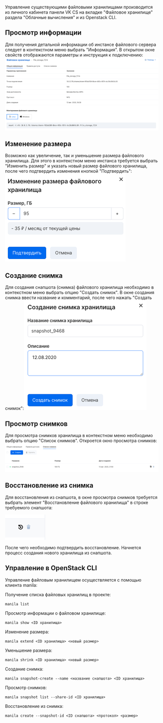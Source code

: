 Управление существующими файловыми хранилищами производится из личного кабинета панели VK CS на вкладке "Файловое хранилище" раздела "Облачные вычисления" и из Openstack CLI.

## Просмотр информации

Для получения детальной информации об инстансе файлового сервера следует в контекстном меню выбрать "Информация". В открытом окне свойств отображаются параметры и инструкция к подключению:![](./assets/1597345180497-snimok-ekrana-2020-08-13-v-21.59.04.png)

## Изменение размера

Возможно как увеличение, так и уменьшение размера файлового хранилища. Для этого в контекстном меню инстанса требуется выбрать "Изменить размер" и указать новый размер файлового хранилища, после чего подтвердить изменения кнопкой "Подтвердить":![](./assets/1597343966724-snimok-ekrana-2020-08-13-v-21.38.06.png)

## Создание снимка

Для создания снапшота (снимка) файлового хранилища необходимо в контекстном меню выбрать опцию "Создать снимок". В окне создания снимка ввести название и комментарий, после чего нажать "Создать снимок":![](./assets/1597344221395-snimok-ekrana-2020-08-13-v-21.40.12.png)

## Просмотр снимков

Для просмотра снимков хранилища в контекстном меню необходимо выбрать опцию "Список снимков". Откроется окно просмотра снимков:![](./assets/1597344709554-snimok-ekrana-2020-08-13-v-21.51.40.png)

## Восстановление из снимка

Для восстановления из снапшота, в окне просмотра снимков требуется выбрать элемент "Восстановление файлового хранилища" в строке требуемого снапшота:

![](./assets/1597348967223-snimok-ekrana-2020-08-13-v-22.53.42.png)

После чего необходимо подтвердить восстановление. Начнется процесс создания нового хранилища из снапшота.

## Управление в OpenStack CLI

Управление файловым хранилищем осуществляется с помощью клиента manila:

Получение списка файловых хранилищ в проекте:

```
manila list
```

Просмотр информации о файловом хранилище:

```
manila show <ID хранилища>
```

Изменение размера:

```
manila extend <ID хранилища> <новый размер>
```

Уменьшение размера:

```
manila shrink <ID хранилища> <новый размер>
```

Создание снимка:

```
manila snapshot-create --name <название снапшота> <ID хранилища>
```

Просмотр снимков:

```
manila snapshot list --share-id <ID хранилища>
```

Восстановление из снимка:

```
manila create --snapshot-id <ID снапшота> <протокол> <размер>
```
